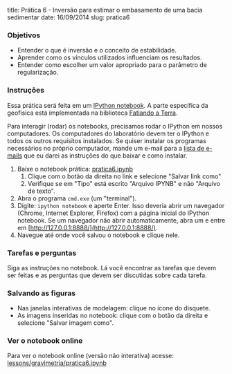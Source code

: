 title: Prática 6 - Inversão para estimar o embasamento de uma bacia sedimentar
date: 16/09/2014
slug: pratica6

### Objetivos

* Entender o que é inversão e o conceito de estabilidade.
* Aprender como os vínculos utilizados influenciam os resultados.
* Entender como escolher um valor apropriado para o parâmetro de regularização.

### Instruções

Essa prática será feita em um
[IPython notebook](http://ipython.org/notebook.html).
A parte específica da geofísica está implementada na biblioteca [Fatiando a
Terra](http://fatiando.org).

Para interagir (rodar) os notebooks, precisamos rodar o IPython em nossos
computadores.
Os computadores do laboratório devem ter o IPython e todos os outros requisitos
instalados.
Se quiser instalar os programas necessários no próprio computador, mande um
e-mail para a [lista de e-mails](https://groups.google.com/forum/#!forum/geofisica1)
que eu darei as instruções do que baixar e como instalar.

1. Baixe o notebook prática:
   [pratica6.ipynb](https://raw.githubusercontent.com/leouieda/geofisica1/master/lessons/gravimetria/pratica6.ipynb)
    1. Clique com o botão da direita no link e selecione "Salvar link como"
    2. Verifique se em "Tipo" está escrito "Arquivo IPYNB" e não
       "Arquivo de texto".
2. Abra o programa `cmd.exe` (um "terminal").
3. Digite: `ipython notebook` e aperte Enter.
   Isso deveria abrir um navegador (Chrome, Internet Explorer, Firefox) com
   a página inicial do IPython notebook.
   Se um navegador não abrir automaticamente, abra um e entre em
   [http://127.0.0.1:8888/](http://127.0.0.1:8888/).
4. Navegue até onde você salvou o notebook e clique nele.

### Tarefas e perguntas

Siga as instruções no notebook. Lá você encontrar as tarefas que devem ser
feitas e as perguntas que devem ser discutidas sobre cada tarefa.

### Salvando as figuras

* Nas janelas interativas de modelagem: clique no ícone do disquete.
* As imagens inseridas no notebook: clique com o botão da direita e selecione
  "Salvar imagem como".

### Ver o notebook online

Para ver o  notebook online (versão não interativa) acesse:
[lessons/gravimetria/pratica6.ipynb](http://nbviewer.ipython.org/github/leouieda/geofisica1/blob/master/lessons/gravimetria/pratica6.ipynb)
